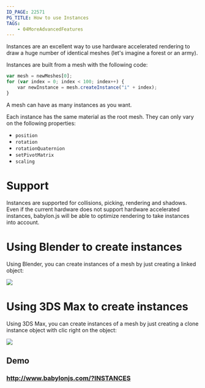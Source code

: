 ```yaml
---
ID_PAGE: 22571
PG_TITLE: How to use Instances
TAGS:
    - 04MoreAdvancedFeatures
---
```

Instances are an excellent way to use hardware accelerated rendering to draw a huge number of identical meshes (let's imagine a forest or an army).

Instances are built from a mesh with the following code:

```javascript
var mesh = newMeshes[0];
for (var index = 0; index < 100; index++) {
    var newInstance = mesh.createInstance("i" + index);
}
```
A mesh can have as many instances as you want.

Each instance has the same material as the root mesh. They can only vary on the following properties:
* ```position```
* ```rotation```
* ```rotationQuaternion```
* ```setPivotMatrix```
* ```scaling```

# Support
Instances are supported for collisions, picking, rendering and shadows. Even if the current hardware does not support hardware accelerated instances, babylon.js will be able to optimize rendering to take instances into account.

# Using Blender to create instances
Using Blender, you can create instances of a mesh by just creating a linked object:

![](http://www.html5gamedevs.com/uploads/monthly_05_2014/post-7026-0-82151000-1401073383.jpg)

# Using 3DS Max to create instances
Using 3DS Max, you can create instances of a mesh by just creating a clone instance object with clic right on the object:

![](http://www.html5gamedevs.com/uploads/monthly_11_2014/post-5292-0-54659600-1415793353.jpg)

## Demo
### http://www.babylonjs.com/?INSTANCES
